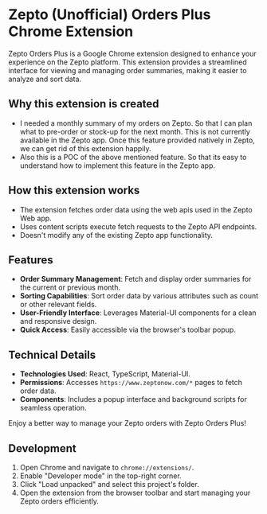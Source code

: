 # Zepto (Unofficial) Orders Plus Chrome Extension

Zepto Orders Plus is a Google Chrome extension designed to enhance your experience on the Zepto platform. This extension provides a streamlined interface for viewing and managing order summaries, making it easier to analyze and sort data.

## Why this extension is created

- I needed a monthly summary of my orders on Zepto. So that I can plan what to pre-order or stock-up for the next month. This is not currently available in the Zepto app. Once this feature provided natively in Zepto, we can get rid of this extension happily.
- Also this is a POC of the above mentioned feature. So that its easy to understand how to implement this feature in the Zepto app.

## How this extension works

- The extension fetches order data using the web apis used in the Zepto Web app.
- Uses content scripts execute fetch requests to the Zepto API endpoints.
- Doesn't modify any of the existing Zepto app functionality.

## Features

- **Order Summary Management**: Fetch and display order summaries for the current or previous month.
- **Sorting Capabilities**: Sort order data by various attributes such as count or other relevant fields.
- **User-Friendly Interface**: Leverages Material-UI components for a clean and responsive design.
- **Quick Access**: Easily accessible via the browser's toolbar popup.

## Technical Details

- **Technologies Used**: React, TypeScript, Material-UI.
- **Permissions**: Accesses `https://www.zeptonow.com/*` pages to fetch order data.
- **Components**: Includes a popup interface and background scripts for seamless operation.

Enjoy a better way to manage your Zepto orders with Zepto Orders Plus!

## Development

1. Open Chrome and navigate to `chrome://extensions/`.
2. Enable "Developer mode" in the top-right corner.
3. Click "Load unpacked" and select this project's folder.
4. Open the extension from the browser toolbar and start managing your Zepto orders efficiently.
